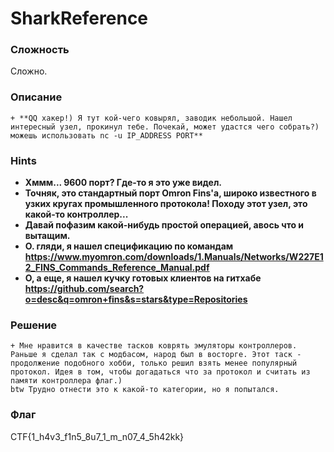# SharkReference
### Сложность
Сложно.
### Описание
    + **QQ хакер!) Я тут кой-чего ковырял, заводик небольшой. Нашел интересный узел, прокинул тебе. Почекай, может удастся чего собрать?) можешь использовать nc -u IP_ADDRESS PORT**
### Hints
+ **Хммм... 9600 порт? Где-то я это уже видел.**
+ **Точняк, это стандартный порт Omron Fins'а, широко известного в узких кругах промышленного протокола! Походу этот узел, это какой-то контроллер...**
+ **Давай пофазим какой-нибудь простой операцией, авось что и вытащим.**
+ **О. гляди, я нашел спецификацию по командам https://www.myomron.com/downloads/1.Manuals/Networks/W227E12_FINS_Commands_Reference_Manual.pdf**
+ **О, а еще, я нашел кучку готовых клиентов на гитхабе https://github.com/search?o=desc&q=omron+fins&s=stars&type=Repositories**
### Решение
    + Мне нравится в качестве тасков коврять эмуляторы контроллеров. Раньше я сделал так с модбасом, народ был в восторге. Этот таск - продолжение подобного хобби, только решил взять менее популярный протокол. Идея в том, чтобы догадаться что за протокол и считать из памяти контроллера флаг.)
    btw Трудно отнести это к какой-то категории, но я попытался.
### Флаг
CTF{1_h4v3_f1n5_8u7_1_m_n07_4_5h42kk}
